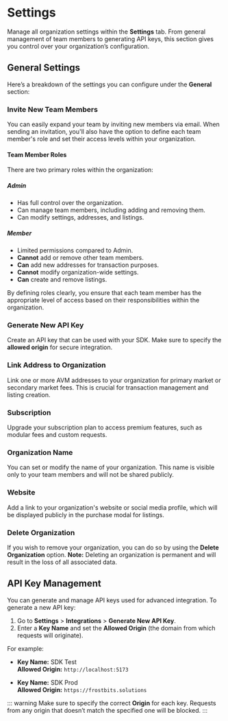 # Settings

Manage all organization settings within the **Settings** tab. From general management of team members to generating API keys, this section gives you control over your organization’s configuration.

## General Settings

Here’s a breakdown of the settings you can configure under the **General** section:

### Invite New Team Members

You can easily expand your team by inviting new members via email. When sending an invitation, you'll also have the option to define each team member's role and set their access levels within your organization.

#### Team Member Roles

There are two primary roles within the organization:

##### Admin
- Has full control over the organization.
- Can manage team members, including adding and removing them.
- Can modify settings, addresses, and listings.

##### Member
- Limited permissions compared to Admin.
- **Cannot** add or remove other team members.
- **Can** add new addresses for transaction purposes.
- **Cannot** modify organization-wide settings.
- **Can** create and remove listings.

By defining roles clearly, you ensure that each team member has the appropriate level of access based on their responsibilities within the organization.

### Generate New API Key

Create an API key that can be used with your SDK. Make sure to specify the **allowed origin** for secure integration.

### Link Address to Organization

Link one or more AVM addresses to your organization for primary market or secondary market fees. This is crucial for transaction management and listing creation.

### Subscription

Upgrade your subscription plan to access premium features, such as modular fees and custom requests.

### Organization Name

You can set or modify the name of your organization. This name is visible only to your team members and will not be shared publicly.

### Website

Add a link to your organization's website or social media profile, which will be displayed publicly in the purchase modal for listings.

### Delete Organization

If you wish to remove your organization, you can do so by using the **Delete Organization** option. **Note:** Deleting an organization is permanent and will result in the loss of all associated data.

## API Key Management

You can generate and manage API keys used for advanced integration. To generate a new API key:

1. Go to **Settings** > **Integrations** > **Generate New API Key**.
2. Enter a **Key Name** and set the **Allowed Origin** (the domain from which requests will originate).

For example:

- **Key Name:** SDK Test  
  **Allowed Origin:** `http://localhost:5173`
    
- **Key Name:** SDK Prod  
  **Allowed Origin:** `https://frostbits.solutions`

::: warning
Make sure to specify the correct **Origin** for each key. Requests from any origin that doesn’t match the specified one will be blocked.
:::
